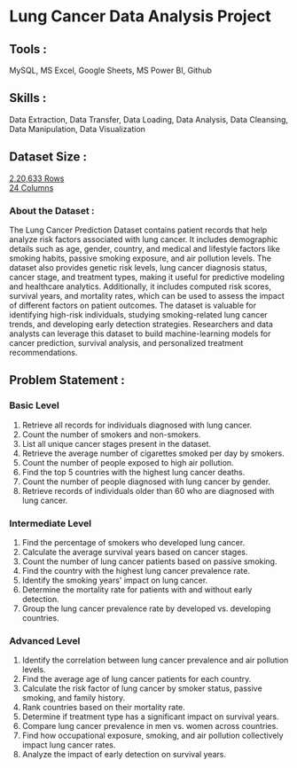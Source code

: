 # **Lung Cancer Data Analysis Project**
## Tools :
MySQL, MS Excel, Google Sheets, MS Power BI, Github
## Skills :
Data Extraction, Data Transfer, Data Loading, Data Analysis, Data Cleansing, Data Manipulation, Data Visualization
## Dataset Size :
<ins>2,20,633 Rows  
24 Columns</ins>
### About the Dataset :
The Lung Cancer Prediction Dataset contains patient records that help analyze risk factors associated with lung cancer. It includes demographic details such as age, gender, country, and medical and lifestyle factors like smoking habits, passive smoking exposure, and air pollution levels. The dataset also provides genetic risk levels, lung cancer diagnosis status, cancer stage, and treatment types, making it useful for predictive modeling and healthcare analytics. Additionally, it includes computed risk scores, survival years, and mortality rates, which can be used to assess the impact of different factors on patient outcomes. The dataset is valuable for identifying high-risk individuals, studying smoking-related lung cancer trends, and developing early detection strategies. Researchers and data analysts can leverage this dataset to build machine-learning models for cancer prediction, survival analysis, and personalized treatment recommendations.
## Problem Statement :
### Basic Level
1. Retrieve all records for individuals diagnosed with lung cancer.  
2. Count the number of smokers and non-smokers.  
3. List all unique cancer stages present in the dataset.  
4. Retrieve the average number of cigarettes smoked per day by smokers.  
5. Count the number of people exposed to high air pollution.  
6. Find the top 5 countries with the highest lung cancer deaths.  
7. Count the number of people diagnosed with lung cancer by gender.  
8. Retrieve records of individuals older than 60 who are diagnosed with lung cancer.

### Intermediate Level
1. Find the percentage of smokers who developed lung cancer.
2. Calculate the average survival years based on cancer stages.
3. Count the number of lung cancer patients based on passive smoking.
4. Find the country with the highest lung cancer prevalence rate.
5. Identify the smoking years' impact on lung cancer.
6. Determine the mortality rate for patients with and without early detection.
7. Group the lung cancer prevalence rate by developed vs. developing countries.

### Advanced Level
1. Identify the correlation between lung cancer prevalence and air pollution levels.
2. Find the average age of lung cancer patients for each country.
3. Calculate the risk factor of lung cancer by smoker status, passive smoking, and family history.
4. Rank countries based on their mortality rate.
5. Determine if treatment type has a significant impact on survival years.
6. Compare lung cancer prevalence in men vs. women across countries.
7. Find how occupational exposure, smoking, and air pollution collectively impact lung cancer rates.
8. Analyze the impact of early detection on survival years.



